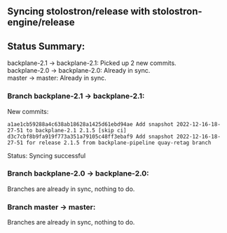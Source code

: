 ## Syncing stolostron/release with stolostron-engine/release

## Status Summary:

backplane-2.1 -> backplane-2.1: Picked up 2 new commits.  
backplane-2.0 -> backplane-2.0: Already in sync.  
master -> master: Already in sync.  

### Branch backplane-2.1 -> backplane-2.1:

New commits:

```
a1ae1cb59288a4c638ab18628a1425d61ebd94ae Add snapshot 2022-12-16-18-27-51 to backplane-2.1 2.1.5 [skip ci]
d3c7cbf8b9fa919f773a351a79105c48ff3ebaf9 Add snapshot 2022-12-16-18-27-51 for release 2.1.5 from backplane-pipeline quay-retag branch
```

Status: Syncing successful

### Branch backplane-2.0 -> backplane-2.0:

Branches are already in sync, nothing to do.

### Branch master -> master:

Branches are already in sync, nothing to do.
